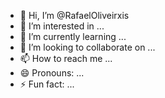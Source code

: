 - 👋 Hi, I’m @RafaelOliveirxis
- 👀 I’m interested in ...
- 🌱 I’m currently learning ...
- 💞️ I’m looking to collaborate on ...
- 📫 How to reach me ...
- 😄 Pronouns: ...
- ⚡ Fun fact: ...

<!---
RafaelOliveirxis/RafaelOliveirxis is a ✨ special ✨ repository because its `README.md` (this file) appears on your GitHub profile.
You can click the Preview link to take a look at your changes.
--->
